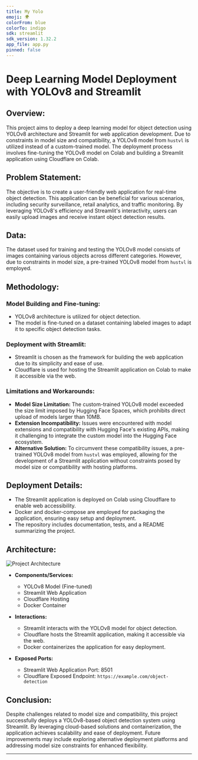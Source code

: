 ```yaml
---
title: My Yolo
emoji: 🌍
colorFrom: blue
colorTo: indigo
sdk: streamlit
sdk_version: 1.32.2
app_file: app.py
pinned: false
---
```


# Deep Learning Model Deployment with YOLOv8 and Streamlit

## Overview:
This project aims to deploy a deep learning model for object detection using YOLOv8 architecture and Streamlit for web application development. Due to constraints in model size and compatibility, a YOLOv8 model from `hustvl` is utilized instead of a custom-trained model. The deployment process involves fine-tuning the YOLOv8 model on Colab and building a Streamlit application using Cloudflare on Colab.

## Problem Statement:
The objective is to create a user-friendly web application for real-time object detection. This application can be beneficial for various scenarios, including security surveillance, retail analytics, and traffic monitoring. By leveraging YOLOv8's efficiency and Streamlit's interactivity, users can easily upload images and receive instant object detection results.

## Data:
The dataset used for training and testing the YOLOv8 model consists of images containing various objects across different categories. However, due to constraints in model size, a pre-trained YOLOv8 model from `hustvl` is employed.

## Methodology:

### Model Building and Fine-tuning:
- YOLOv8 architecture is utilized for object detection.
- The model is fine-tuned on a dataset containing labeled images to adapt it to specific object detection tasks.

### Deployment with Streamlit:
- Streamlit is chosen as the framework for building the web application due to its simplicity and ease of use.
- Cloudflare is used for hosting the Streamlit application on Colab to make it accessible via the web.

### Limitations and Workarounds:
- **Model Size Limitation:** The custom-trained YOLOv8 model exceeded the size limit imposed by Hugging Face Spaces, which prohibits direct upload of models larger than 10MB.
- **Extension Incompatibility:** Issues were encountered with model extensions and compatibility with Hugging Face's existing APIs, making it challenging to integrate the custom model into the Hugging Face ecosystem.
- **Alternative Solution:** To circumvent these compatibility issues, a pre-trained YOLOv8 model from `hustvl` was employed, allowing for the development of a Streamlit application without constraints posed by model size or compatibility with hosting platforms.

## Deployment Details:
- The Streamlit application is deployed on Colab using Cloudflare to enable web accessibility.
- Docker and docker-compose are employed for packaging the application, ensuring easy setup and deployment.
- The repository includes documentation, tests, and a README summarizing the project.

## Architecture:

![Project Architecture](architecture_diagram.png)

- **Components/Services:** 
  - YOLOv8 Model (Fine-tuned)
  - Streamlit Web Application
  - Cloudflare Hosting
  - Docker Container

- **Interactions:**
  - Streamlit interacts with the YOLOv8 model for object detection.
  - Cloudflare hosts the Streamlit application, making it accessible via the web.
  - Docker containerizes the application for easy deployment.

- **Exposed Ports:**
  - Streamlit Web Application Port: 8501
  - Cloudflare Exposed Endpoint: `https://example.com/object-detection`

## Conclusion:
Despite challenges related to model size and compatibility, this project successfully deploys a YOLOv8-based object detection system using Streamlit. By leveraging cloud-based solutions and containerization, the application achieves scalability and ease of deployment. Future improvements may include exploring alternative deployment platforms and addressing model size constraints for enhanced flexibility.

---
